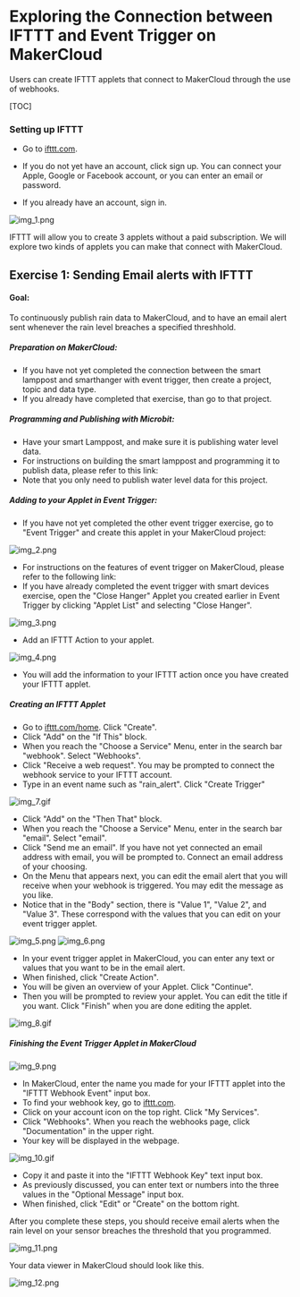 
# Exploring the Connection between IFTTT and Event Trigger on MakerCloud

Users can create IFTTT applets that connect to MakerCloud through the use of webhooks.

[TOC]

### Setting up IFTTT

- Go to [ifttt.com]().

- If you do not yet have an account, click sign up. You can connect your Apple, Google or Facebook account, or you can enter an email or password.
- If you already have an account, sign in.

![img_1.png](img/img_1.png)

IFTTT will allow you to create 3 applets without a paid subscription. We will explore two kinds of applets you can make that connect with MakerCloud.

## Exercise 1: Sending Email alerts with IFTTT

#### Goal:
To continuously publish rain data to MakerCloud, and to have an email alert sent whenever the rain level breaches a specified threshhold.

##### Preparation on MakerCloud:
- If you have not yet completed the connection between the smart lamppost and smarthanger with event trigger, then create a project, topic and data type.
- If you already have completed that exercise, than go to that project. 

##### Programming and Publishing with Microbit:
- Have your smart Lamppost, and make sure it is publishing water level data.
- For instructions on building the smart lamppost and programming it to publish data, please refer to this link:
- Note that you only need to publish water level data for this project.

##### Adding to your Applet in Event Trigger:
- If you have not yet completed the other event trigger exercise, go to "Event Trigger" and create this applet in your MakerCloud project:
  
![img_2.png](img/img_2.png)

- For instructions on the features of event trigger on MakerCloud, please refer to the following link:
- If you have already completed the event trigger with smart devices exercise, open the "Close Hanger" Applet you created earlier in Event Trigger by clicking "Applet List" and selecting "Close Hanger".

![img_3.png](img/img_3.png)

- Add an IFTTT Action to your applet.

![img_4.png](img/img_4.png)

- You will add the information to your IFTTT action once you have created your IFTTT applet.

##### Creating an IFTTT Applet
- Go to [ifttt.com/home](). Click "Create".
- Click "Add" on the "If This" block.
- When you reach the "Choose a Service" Menu, enter in the search bar "webhook". Select "Webhooks".
- Click "Receive a web request". You may be prompted to connect the webhook service to your IFTTT account.
- Type in an event name such as "rain_alert". Click "Create Trigger"
  
![img_7.gif](img/img_7.gif)

- Click "Add" on the "Then That" block.
- When you reach the "Choose a Service" Menu, enter in the search bar "email". Select "email".
- Click "Send me an email". If you have not yet connected an email address with email, you will be prompted to. Connect an email address of your choosing.
- On the Menu that appears next, you can edit the email alert that you will receive when your webhook is triggered. You may edit the message as you like.
- Notice that in the "Body" section, there is "Value 1", "Value 2", and "Value 3". These correspond with the values that you can edit on your event trigger applet.

![img_5.png](img/img_5.png)
![img_6.png](img/img_6.png)

- In your event trigger applet in MakerCloud, you can enter any text or values that you want to be in the email alert.
- When finished, click "Create Action".
- You will be given an overview of your Applet. Click "Continue".
- Then you will be prompted to review your applet. You can edit the title if you want. Click "Finish" when you are done editing the applet.

![img_8.gif](img/img_8.gif)

##### Finishing the Event Trigger Applet in MakerCloud

![img_9.png](img/img_9.png)

- In MakerCloud, enter the name you made for your IFTTT applet into the "IFTTT Webhook Event" input box.
- To find your webhook key, go to [ifttt.com]().
- Click on your account icon on the top right. Click "My Services".
- Click "Webhooks". When you reach the webhooks page, click "Documentation" in the upper right.
- Your key will be displayed in the webpage.
  
![img_10.gif](img/img_10.gif)

- Copy it and paste it into the "IFTTT Webhook Key" text input box.
- As previously discussed, you can enter text or numbers into the three values in the "Optional Message" input box.
- When finished, click "Edit" or "Create" on the bottom right.

After you complete these steps, you should receive email alerts when the rain level on your sensor breaches the threshold that you programmed.

![img_11.png](img/img_11.png)

Your data viewer in MakerCloud should look like this.

![img_12.png](img/img_12.png)


